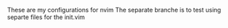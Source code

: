 These are my configurations for nvim
The separate branche is to test using separte files for the init.vim
